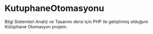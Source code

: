 # KutuphaneOtomasyonu

Bilgi Sistemleri Analiz ve Tasarımı dersi için PHP ile geliştirmiş olduğum Kütüphane Otomasyon projem.
